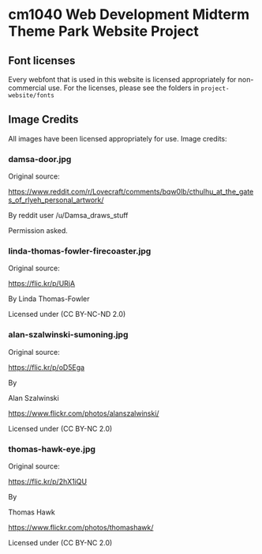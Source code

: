 # cm1040 Web Development Midterm Theme Park Website Project

## Font licenses
Every webfont that is used in this website is licensed appropriately for non-commercial use. For the licenses, please see the folders in `project-website/fonts`

## Image Credits
All images have been licensed appropriately for use. Image credits:

### damsa-door.jpg
Original source:

https://www.reddit.com/r/Lovecraft/comments/bqw0lb/cthulhu_at_the_gates_of_rlyeh_personal_artwork/

By reddit user /u/Damsa_draws_stuff

Permission asked.

### linda-thomas-fowler-firecoaster.jpg
Original source:

https://flic.kr/p/URjA

By Linda Thomas-Fowler

Licensed under (CC BY-NC-ND 2.0)

### alan-szalwinski-sumoning.jpg
Original source:

https://flic.kr/p/oD5Ega

By

Alan Szalwinski

https://www.flickr.com/photos/alanszalwinski/

Licensed under  (CC BY-NC 2.0)

### thomas-hawk-eye.jpg
Original source:

https://flic.kr/p/2hX1iQU

By

Thomas Hawk

https://www.flickr.com/photos/thomashawk/

Licensed under (CC BY-NC 2.0) 
